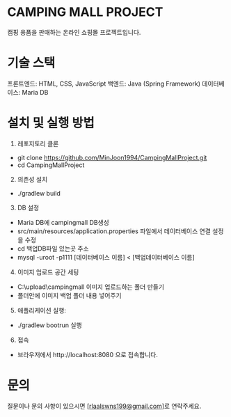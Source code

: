 # CAMPING MALL PROJECT

캠핑 용품을 판매하는 온라인 쇼핑몰 프로젝트입니다.

# 기술 스택

프론트엔드: HTML, CSS, JavaScript
백엔드: Java (Spring Framework)
데이터베이스: Maria DB

# 설치 및 실행 방법

1. 레포지토리 클론
  -  git clone https://github.com/MinJoon1994/CampingMallProject.git
  -  cd CampingMallProject

2. 의존성 설치
  - ./gradlew build

3. DB 설정
  - Maria DB에 campingmall DB생성
  - src/main/resources/application.properties 파일에서 데이터베이스 연결 설정을 수정
  - cd 백업DB파일 있는곳 주소
  - mysql -uroot -p1111 [데이터베이스 이름] < [백업데이터베이스 이름]

4. 이미지 업로드 공간 세팅
  - C:\upload\campingmall 이미지 업로드하는 폴더 만들기
  - 폴더안에 이미지 백업 폴더 내용 넣어주기

5. 애플리케이션 실행:
  - ./gradlew bootrun 실행

6. 접속
  - 브라우저에서 http://localhost:8080 으로 접속합니다.

# 문의
질문이나 문의 사항이 있으시면 [rlaalswns199@gmail.com]로 연락주세요.



